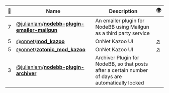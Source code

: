 |:star2: | Name | Description | 🌍|
|---|---|---|---|
|7|[@julianlam](https://github.com/julianlam)/[**nodebb-plugin-emailer-mailgun**](https://github.com/julianlam/nodebb-plugin-emailer-mailgun)|An emailer plugin for NodeBB using Mailgun as a third party service||
|5|[@onnet](https://github.com/onnet)/[**mod_kazoo**](https://github.com/onnet/mod_kazoo)|OnNet Kazoo UI|[:arrow_upper_right:](https://okui.info)|
|5|[@onnet](https://github.com/onnet)/[**zotonic_mod_kazoo**](https://github.com/onnet/zotonic_mod_kazoo)|OnNet Kazoo UI|[:arrow_upper_right:](https://okui.info)|
|3|[@julianlam](https://github.com/julianlam)/[**nodebb-plugin-archiver**](https://github.com/julianlam/nodebb-plugin-archiver)|Archiver Plugin for NodeBB, so that posts after a certain number of days are automatically locked||

